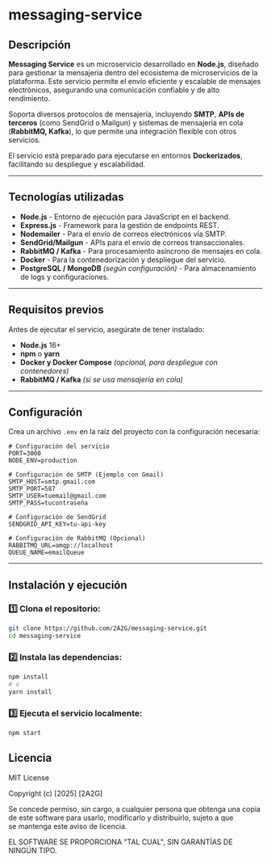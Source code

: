 # messaging-service

## Descripción
**Messaging Service** es un microservicio desarrollado en **Node.js**, diseñado para gestionar la mensajería dentro del ecosistema de microservicios de la plataforma. Este servicio permite el envío eficiente y escalable de mensajes electrónicos, asegurando una comunicación confiable y de alto rendimiento.

Soporta diversos protocolos de mensajería, incluyendo **SMTP**, **APIs de terceros** (como SendGrid o Mailgun) y sistemas de mensajería en cola (**RabbitMQ, Kafka**), lo que permite una integración flexible con otros servicios.

El servicio está preparado para ejecutarse en entornos **Dockerizados**, facilitando su despliegue y escalabilidad.

---

## Tecnologías utilizadas

- **Node.js** - Entorno de ejecución para JavaScript en el backend.
- **Express.js** - Framework para la gestión de endpoints REST.
- **Nodemailer** - Para el envío de correos electrónicos vía SMTP.
- **SendGrid/Mailgun** - APIs para el envío de correos transaccionales.
- **RabbitMQ / Kafka** - Para procesamiento asíncrono de mensajes en cola.
- **Docker** - Para la contenedorización y despliegue del servicio.
- **PostgreSQL / MongoDB** *(según configuración)* - Para almacenamiento de logs y configuraciones.

---

## Requisitos previos
Antes de ejecutar el servicio, asegúrate de tener instalado:

- **Node.js** 16+
- **npm** o **yarn**
- **Docker y Docker Compose** *(opcional, para despliegue con contenedores)*
- **RabbitMQ / Kafka** *(si se usa mensajería en cola)*

---

## Configuración
Crea un archivo `.env` en la raíz del proyecto con la configuración necesaria:

```env
# Configuración del servicio
PORT=3000
NODE_ENV=production

# Configuración de SMTP (Ejemplo con Gmail)
SMTP_HOST=smtp.gmail.com
SMTP_PORT=587
SMTP_USER=tuemail@gmail.com
SMTP_PASS=tucontraseña

# Configuración de SendGrid
SENDGRID_API_KEY=tu-api-key

# Configuración de RabbitMQ (Opcional)
RABBITMQ_URL=amqp://localhost
QUEUE_NAME=emailQueue
```

---

## Instalación y ejecución
### 1️⃣ Clona el repositorio:
```bash
git clone https://github.com/2A2G/messaging-service.git
cd messaging-service
```

### 2️⃣ Instala las dependencias:
```bash
npm install
# o
yarn install
```

### 3️⃣ Ejecuta el servicio localmente:
```bash
npm start
```

## Licencia
MIT License

Copyright (c) [2025] [2A2G]

Se concede permiso, sin cargo, a cualquier persona que obtenga una copia  
de este software para usarlo, modificarlo y distribuirlo, sujeto a que  
se mantenga este aviso de licencia.

EL SOFTWARE SE PROPORCIONA "TAL CUAL", SIN GARANTÍAS DE NINGÚN TIPO.  


